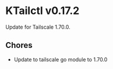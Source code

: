 # KTailctl v0.17.2

Update for Tailscale 1.70.0.

## Chores

- Update to tailscale go module to 1.70.0
